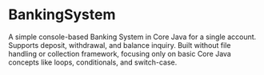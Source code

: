 # BankingSystem
A simple console-based Banking System in Core Java for a single account. Supports deposit, withdrawal, and balance inquiry. Built without file handling or collection framework, focusing only on basic Core Java concepts like loops, conditionals, and switch-case.
